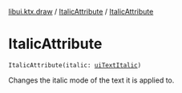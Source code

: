 [libui.ktx.draw](../README.md) / [ItalicAttribute](README.md) / [ItalicAttribute](-italic-attribute.md)

# ItalicAttribute

`ItalicAttribute(italic: `[`uiTextItalic`](../../libui/ui-text-italic.md)`)`

Changes the italic mode of the text it is applied to.


